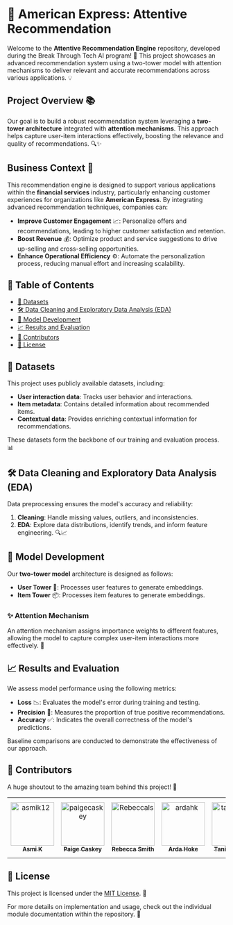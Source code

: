 # 🌟 American Express: Attentive Recommendation

Welcome to the **Attentive Recommendation Engine** repository, developed during the Break Through Tech AI program! 🚀 This project showcases an advanced recommendation system using a two-tower model with attention mechanisms to deliver relevant and accurate recommendations across various applications. 💡

## Project Overview 📚

Our goal is to build a robust recommendation system leveraging a **two-tower architecture** integrated with **attention mechanisms**. This approach helps capture user-item interactions effectively, boosting the relevance and quality of recommendations. 🔍✨

## Business Context 💼

This recommendation engine is designed to support various applications within the **financial services** industry, particularly enhancing customer experiences for organizations like **American Express**. By integrating advanced recommendation techniques, companies can:

- **Improve Customer Engagement** 📈: Personalize offers and recommendations, leading to higher customer satisfaction and retention.
- **Boost Revenue** 💰: Optimize product and service suggestions to drive up-selling and cross-selling opportunities.
- **Enhance Operational Efficiency** ⚙️: Automate the personalization process, reducing manual effort and increasing scalability.

## 📑 Table of Contents

- [📂 Datasets](#datasets)
- [🛠️ Data Cleaning and Exploratory Data Analysis (EDA)](#data-cleaning-and-exploratory-data-analysis-eda)
- [🧩 Model Development](#model-development)
- [📈 Results and Evaluation](#results-and-evaluation)
- [👥 Contributors](#contributors)
- [📜 License](#license)

## 📂 Datasets

This project uses publicly available datasets, including:

- **User interaction data**: Tracks user behavior and interactions.
- **Item metadata**: Contains detailed information about recommended items.
- **Contextual data**: Provides enriching contextual information for recommendations.

These datasets form the backbone of our training and evaluation process. 📊

## 🛠️ Data Cleaning and Exploratory Data Analysis (EDA)

Data preprocessing ensures the model's accuracy and reliability:

1. **Cleaning**: Handle missing values, outliers, and inconsistencies.
2. **EDA**: Explore data distributions, identify trends, and inform feature engineering. 🔍📈

## 🧩 Model Development

Our **two-tower model** architecture is designed as follows:

- **User Tower** 🧑: Processes user features to generate embeddings.
- **Item Tower** 📦: Processes item features to generate embeddings.

### ✨ Attention Mechanism
An attention mechanism assigns importance weights to different features, allowing the model to capture complex user-item interactions more effectively. 🌟

## 📈 Results and Evaluation

We assess model performance using the following metrics:

- **Loss** 📉: Evaluates the model's error during training and testing.
- **Precision** 🔧: Measures the proportion of true positive recommendations.
- **Accuracy** ✅: Indicates the overall correctness of the model's predictions.

Baseline comparisons are conducted to demonstrate the effectiveness of our approach.

## 👥 Contributors
A huge shoutout to the amazing team behind this project! 🙌

<!-- readme: contributors -start -->
<table>
	<tbody>
		<tr>
            <td align="center">
                <a href="https://github.com/asmik12">
                    <img src="https://avatars.githubusercontent.com/u/168493757?v=4" width="100;" alt="asmik12"/>
                    <br />
                    <sub><b>Asmi K</b></sub>
                </a>
            </td>
            <td align="center">
                <a href="https://github.com/paigecaskey">
                    <img src="https://avatars.githubusercontent.com/u/120995805?v=4" width="100;" alt="paigecaskey"/>
                    <br />
                    <sub><b>Paige Caskey</b></sub>
                </a>
            </td>
            <td align="center">
                <a href="https://github.com/Rebeccals">
                    <img src="https://avatars.githubusercontent.com/u/2145912?v=4" width="100;" alt="Rebeccals"/>
                    <br />
                    <sub><b>Rebecca Smith</b></sub>
                </a>
            </td>
            <td align="center">
                <a href="https://github.com/ardahk">
                    <img src="https://avatars.githubusercontent.com/u/73215056?v=4" width="100;" alt="ardahk"/>
                    <br />
                    <sub><b>Arda Hoke</b></sub>
                </a>
            </td>
            <td align="center">
                <a href="https://github.com/tanishaad">
                    <img src="https://avatars.githubusercontent.com/u/100120733?v=4" width="100;" alt="tanishaad"/>
                    <br />
                    <sub><b>Tanisha Dutta</b></sub>
                </a>
            </td>
            <td align="center">
                <a href="https://github.com/vaishnavi-rama">
                    <img src="https://avatars.githubusercontent.com/u/156384098?v=4" width="100;" alt="vaishnavi-rama"/>
                    <br />
                    <sub><b>Vaishnavi Ramanujan</b></sub>
                </a>
            </td>
		</tr>
	<tbody>
</table>
<!-- readme: contributors -end -->

## 📜 License

This project is licensed under the [MIT License](LICENSE). 📝

For more details on implementation and usage, check out the individual module documentation within the repository. 🚀
